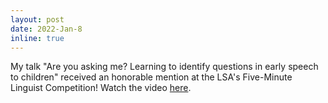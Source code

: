 ```yaml
---
layout: post
date: 2022-Jan-8 
inline: true
---
```


My talk "Are you asking me? Learning to identify questions in early speech to children" received an honorable mention at the LSA's Five-Minute Linguist Competition! Watch the video [here](https://youtu.be/7SehUOKnQSo).